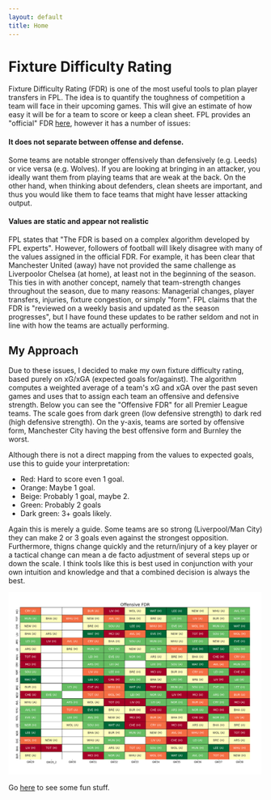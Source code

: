 ```yaml
---
layout: default
title: Home
---
```




# Fixture Difficulty Rating
Fixture Difficulty Rating (FDR) is one of the most useful tools to plan player transfers in FPL. The idea is to quantify the toughness of competition a team will face in their upcoming games. This will give an estimate of how easy it will be for a team to score or keep a clean sheet. FPL provides an "official" FDR [here](https://fantasy.premierleague.com/fixtures/fdr), however it has a number of issues:
#### It does not separate between offense and defense.
Some teams are notable stronger offensively than defensively (e.g. Leeds) or vice versa (e.g. Wolves). If you are looking at bringing in an attacker, you ideally want them from playing teams that are weak at the back. On the other hand, when thinking about defenders, clean sheets are important, and thus you would like them to face teams that might have lesser attacking output.
#### Values are static and appear not realistic
FPL states that "The FDR is based on a complex algorithm developed by FPL experts". However, followers of football will likely disagree with many of the values assigned in the official FDR. For example, it has been clear that Manchester United (away) have not provided the same challenge as Liverpoolor Chelsea (at home), at least not in the beginning of the season. This ties in with another concept, namely that team-strength changes throughout the season, due to many reasons: Managerial changes, player transfers, injuries, fixture congestion, or simply "form". FPL claims that the FDR is "reviewed on a weekly basis and updated as the season progresses", but I have found these updates to be rather seldom and not in line with how the teams are actually performing.

## My Approach
Due to these issues, I decided to make my own fixture difficulty rating, based purely on xG/xGA (expected goals for/against). The algorithm computes a weighted average of a team's xG and xGA over the past seven games and uses that to assign each team an offensive and defensive strength. Below you can see the "Offensive FDR" for all Premier League teams. The scale goes from dark green (low defensive strength) to dark red (high defensive strength). On the y-axis, teams are sorted by offensive form, Manchester City having the best offensive form and Burnley the worst.

Although there is not a direct mapping from the values to expected goals, use this to guide your interpretation:
- Red: Hard to score even 1 goal.
- Orange: Maybe 1 goal.
- Beige: Probably 1 goal, maybe 2.
- Green: Probably 2 goals
- Dark green: 3+ goals likely.

Again this is merely a guide. Some teams are so strong (Liverpool/Man City) they can make 2 or 3 goals even against the strongest opposition. Furthermore, thigns change quickly and the return/injury of a key player or a tactical change can mean a de facto adjustment of several steps up or down the scale. I think tools like this is best used in conjunction with your own intuition and knowledge and that a combined decision is always the best.
 


<img src="OffFDR.png" width=500/>

Go [here](./GvxG.html) to see some fun stuff.

